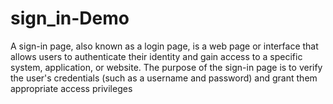 # sign_in-Demo
A sign-in page, also known as a login page, is a web page or interface that allows users to authenticate their identity and gain access to a specific system, application, or website. The purpose of the sign-in page is to verify the user's credentials (such as a username and password) and grant them appropriate access privileges
